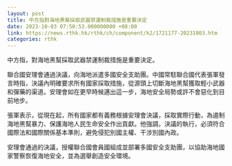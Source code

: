 ```yaml
---
layout: post
title: 中方指對海地黑幫採取武器禁運制裁措施是重要決定
date: 2023-10-03 07:50:53.000000000 +08:00
link: https://news.rthk.hk/rthk/ch/component/k2/1721177-20231003.htm
categories: rthk
---
```


中方指，對海地黑幫採取武器禁運制裁措施是重要決定。

聯合國安理會通過決議，向海地派遣多國安全支助團。中國常駐聯合國代表張軍發言時指，決議內明確要求所有國家採取措施，從源頭上切斷海地黑幫獲取輕小武器和彈藥的渠道。安理會如在更早時候邁出這一步，海地安全局勢或許不會惡化到目前地步。

張軍表示，從現在起，所有國家都有義務根據安理會決議，採取實際行動，為遏制海地黑幫暴力、保護海地人民生命安全作出貢獻。他強調，決議的執行，必須符合國際法和國際關係基本準則，避免侵犯別國主權、干涉別國內政。

安理會通過的決議，授權聯合國會員國組成並部署多國安全支助團，以協助海地國家警察恢復海地安全，並為選舉創造安全環境。
